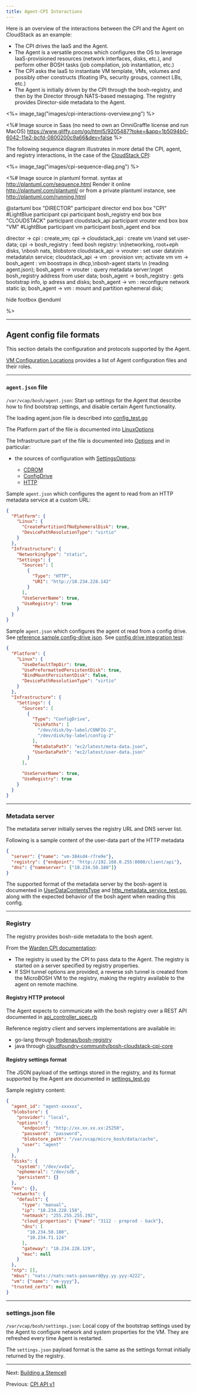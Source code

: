 ```yaml
---
title: Agent-CPI Interactions
---
```


Here is an overview of the interactions between the CPI and the Agent on CloudStack as an example:

* The CPI drives the IaaS and the Agent.
* The Agent is a versatile process which configures the OS to leverage IaaS-provisioned resources (network interfaces, disks, etc.), and perform other BOSH tasks (job compilation, job instantiation, etc.)
* The CPI asks the IaaS to instantiate VM template, VMs, volumes and possibly other constructs (floating IPs, security groups, connect LBs, etc.)
* The Agent is initially driven by the CPI through the bosh-registry, and then by the Director through NATS-based messaging. The registry provides Director-side metadata to the Agent.

<div class="gray"><%= image_tag("images/cpi-interactions-overview.png") %></div>

<%#
Image source in Saas (no need to own an OmniGraffle license and run MacOS)
https://www.gliffy.com/go/html5/9205487?toke=&app=1b5094b0-6042-11e2-bcfd-0800200c9a66&dev=false
%>

The following sequence diagram illustrates in more detail the CPI, agent, and registry interactions,
in the case of the [CloudStack CPI](https://github.com/cloudfoundry-community/bosh-cloudstack-cpi-release):

<div class="gray"><%= image_tag("images/cpi-sequence-diag.png") %></div>

<%#
Image source in plantuml format.
syntax at http://plantuml.com/sequence.html
Render it online http://plantuml.com/plantuml/ or from a private plantuml instance, see  http://plantuml.com/running.html

 @startuml
  box "DIRECTOR"
	participant director
  end box
  box "CPI" #LightBlue
	participant cpi
    participant bosh_registry
  end box
  box "CLOUDSTACK"
	participant cloudstack_api
	participant vrouter
  end box
  box "VM" #LightBlue
	participant vm
	participant bosh_agent
  end box



  director -> cpi : create_vm;
  cpi -> cloudstack_api : create vm \nand set user-data;
  cpi -> bosh_registry : feed bosh registry: \n(networking, root+eph disks, \nbosh nats, blobstore
  cloudstack_api -> vrouter : set user data\nin metadata\n service;
  cloudstack_api -> vm : provision vm;
  activate vm
  vm -> bosh_agent : vm boostraps in dhcp,\nbosh-agent starts \n (reading agent.json);
  bosh_agent -> vrouter : query metadata server:\nget bosh_registry address from user data;
  bosh_agent -> bosh_registry : gets bootstrap info, ip adress and disks;
  bosh_agent -> vm : reconfigure network static ip;
  bosh_agent -> vm : mount and partition ephemeral disk;


  hide footbox
@enduml

%>

---
## <a id="agent-config"></a> Agent config file formats

This section details the configuration and protocols supported by the Agent.

[VM Configuration Locations](vm-config.html#agent) provides a list of Agent configuration files and their roles.

----
### <a id="agent-json"></a> `agent.json` file

`/var/vcap/bosh/agent.json`: Start up settings for the Agent that describe how to find bootstrap settings, and disable certain Agent functionality.

The loading agent.json file is described into [config_test.go](https://github.com/cloudfoundry/bosh-agent/blob/master/app/config_test.go)

The Platform part of the file is documented into [LinuxOptions](https://godoc.org/github.com/cloudfoundry/bosh-agent/platform#LinuxOptions)

The Infrastructure part of the file is documented into [Options](https://godoc.org/github.com/cloudfoundry/bosh-agent/infrastructure#Options) and in particular:

 * the sources of configuration with [SettingsOptions](https://godoc.org/github.com/cloudfoundry/bosh-agent/infrastructure#SettingsOptions):

    * [CDROM](https://godoc.org/github.com/cloudfoundry/bosh-agent/infrastructure#CDROMSourceOptions)
    * [ConfigDrive](https://godoc.org/github.com/cloudfoundry/bosh-agent/infrastructure#ConfigDriveSourceOptions)
    * [HTTP](https://godoc.org/github.com/cloudfoundry/bosh-agent/infrastructure#HTTPSourceOptions)

Sample `agent.json` which configures the agent to read from an HTTP metadata service at a custom URL:

```json
{
  "Platform": {
    "Linux": {
      "CreatePartitionIfNoEphemeralDisk": true,
      "DevicePathResolutionType": "virtio"
    }
  },
  "Infrastructure": {
    "NetworkingType": "static",
    "Settings": {
      "Sources": [
        {
          "Type": "HTTP",
          "URI": "http://10.234.228.142"
        }
      ],
      "UseServerName": true,
      "UseRegistry": true
    }
  }
}
```

Sample `agent.json` which configures the agent ot read from a config drive. See [reference sample config-drive json](https://github.com/cloudfoundry/bosh-agent/blob/cecf354d90f6cedf540799fb50395adb034b16d2/integration/assets/config-drive-agent.json). See [config drive integration test](https://github.com/cloudfoundry/bosh-agent/blob/cecf354d90f6cedf540799fb50395adb034b16d2/integration/config_drive_test.go):

```json
{
  "Platform": {
    "Linux": {
      "UseDefaultTmpDir": true,
      "UsePreformattedPersistentDisk": true,
      "BindMountPersistentDisk": false,
      "DevicePathResolutionType": "virtio"
    }
  },
  "Infrastructure": {
    "Settings": {
      "Sources": [
        {
          "Type": "ConfigDrive",
          "DiskPaths": [
            "/dev/disk/by-label/CONFIG-2",
            "/dev/disk/by-label/config-2"
          ],
          "MetaDataPath": "ec2/latest/meta-data.json",
          "UserDataPath": "ec2/latest/user-data.json"
        }
      ],

      "UseServerName": true,
      "UseRegistry": true
    }
  }
}
```

----
### <a id="metadata"></a> Metadata server

The metadata server initially serves the registry URL and DNS server list.

Following is a sample content of the user-data part of the HTTP metadata

```json
{
  "server": {"name": "vm-384sd4-r7re9e"},
  "registry": {"endpoint": "http://192.168.0.255:8080/client/api"},
  "dns": {"nameserver": ["10.234.50.180"]}
}
```

The supported format of the metadata server by the bosh-agent is documented in [UserDataContentsType](https://godoc.org/github.com/cloudfoundry/bosh-agent/infrastructure#UserDataContentsType) and [http\_metadata\_service_test.go](https://github.com/cloudfoundry/bosh-agent/blob/1dca3244702c18bf2c36483c529d4e7b3fb92b2e/infrastructure/http_metadata_service_test.go), along with the expected behavior of the bosh agent when reading this config.

----
### <a id="registry"></a> Registry

The registry provides bosh-side metadata to the bosh agent.

From the [Warden CPI documentation](https://github.com/cppforlife/bosh-warden-cpi-release/blob/be1869737c0bfba96662dde3499c9181863f91a7/docs/bosh-micro-usage.md):

* The registry is used by the CPI to pass data to the Agent. The registry is started on a server specified by registry properties.
* If SSH tunnel options are provided, a reverse ssh tunnel is created from the MicroBOSH VM to the registry, making the registry available to the agent on remote machine.

#### <a id="registry-protocol"></a> Registry HTTP protocol

The Agent expects to communicate with the bosh registry over a REST API documented in [api\_controller\_spec.rb](https://github.com/cloudfoundry/bosh/blob/2f73281f1a2a155ee807e7c0c9b8187c5a742f78/bosh-registry/spec/unit/bosh/registry/api_controller_spec.rb)

Reference registry client and servers implementations are available in:

* go-lang through [frodenas/bosh-registry](https://github.com/frodenas/bosh-registry)
* java through [cloudfoundry-community/bosh-cloudstack-cpi-core](https://github.com/cloudfoundry-community/bosh-cloudstack-cpi-core/tree/44d14a5f184d2d5e8f1f2fcd6344e734d3344673/src/main/java/com/orange/oss/cloudfoundry/cscpi/boshregistry)

#### <a id="registry-format"></a> Registry settings format

The JSON payload of the settings stored in the registry, and its format supported by the Agent are documented in [settings_test.go](https://github.com/cloudfoundry/bosh-agent/blob/ebf9a36dfddf783ffae5ae3748787d259a29374a/settings/settings_test.go)

Sample registry content:

```json
{
  "agent_id": "agent-xxxxxx",
  "blobstore": {
    "provider": "local",
    "options": {
      "endpoint": "http://xx.xx.xx.xx:25250",
      "password": "password",
      "blobstore_path": "/var/vcap/micro_bosh/data/cache",
      "user": "agent"
    }
  },
  "disks": {
    "system": "/dev/xvda",
    "ephemeral": "/dev/sdb",
    "persistent": {}
  },
  "env": {},
  "networks": {
    "default": {
      "type": "manual",
      "ip": "10.234.228.158",
      "netmask": "255.255.255.192",
      "cloud_properties": {"name": "3112 - preprod - back"},
      "dns": [
        "10.234.50.180",
        "10.234.71.124"
      ],
      "gateway": "10.234.228.129",
      "mac": null
    }
  },
  "ntp": [],
  "mbus": "nats://nats:nats-password@yy.yy.yyy:4222",
  "vm": {"name": "vm-yyyy"},
  "trusted_certs": null
}
```

----
### <a id="settings_json"></a> settings.json file

`/var/vcap/bosh/settings.json`: Local copy of the bootstrap settings used by the Agent to configure network and system properties for the VM. They are refreshed every time Agent is restarted.

The `settings.json` payload format is the same as the settings format initially returned by the registry.

---
Next: [Building a Stemcell](build-stemcell.html)

Previous: [CPI API v1](cpi-api-v1.html)
